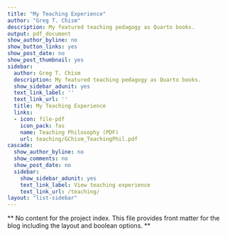 ```yaml
---
title: "My Teaching Experience"
author: "Greg T. Chism"
description: My featured teaching pedagogy as Quarto books.
output: pdf_document
show_author_byline: no
show_button_links: yes
show_post_date: no
show_post_thumbnail: yes
sidebar:
  author: Greg T. Chism
  description: My featured teaching pedagogy as Quarto books.
  show_sidebar_adunit: yes
  text_link_label: ''
  text_link_url: ''
  title: My Teaching Experience
  links: 
  - icon: file-pdf
    icon_pack: fas
    name: Teaching Philosophy (PDF)
    url: teaching/GChism_TeachingPhil.pdf
cascade:
  show_author_byline: no
  show_comments: no
  show_post_date: no
  sidebar:
    show_sidebar_adunit: yes
    text_link_label: View teaching experience
    text_link_url: /teaching/
layout: "list-sidebar"
---
```


\*\* No content for the project index. This file provides front matter for the blog including the layout and boolean options. \*\*
